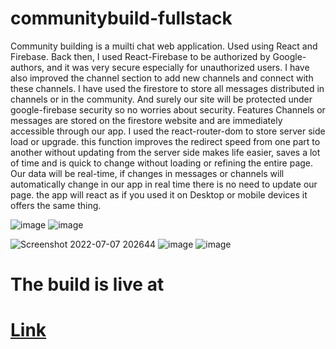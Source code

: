 # communitybuild-fullstack
Community building is a muilti chat web application. Used using React and Firebase.
Back then, I used React-Firebase to be authorized by Google-authors, and it was very secure especially for unauthorized users.
I have also improved the channel section to add new channels and connect with these channels.
I have used the firestore to store all messages distributed in channels or in the community.
And surely our site will be protected under google-firebase security so no worries about security.
Features
Channels or messages are stored on the firestore website and are immediately accessible through our app.
I used the react-router-dom to store server side load or upgrade. this function improves the redirect speed from one part to another without updating from the server side makes life easier, saves a lot of time and is quick to change without loading or refining the entire page.
Our data will be real-time, if changes in messages or channels will automatically change in our app in real time there is no need to update our page. the app will react as if you used it on Desktop or mobile devices it offers the same thing.


![image](https://user-images.githubusercontent.com/62851444/177819537-35614dec-6fae-4fcb-aa31-44e9428cfa2f.png)
![image](https://user-images.githubusercontent.com/62851444/177819908-c8d72865-7015-4d36-9af5-72ddf1c3314d.png)

![Screenshot 2022-07-07 202644](https://user-images.githubusercontent.com/62851444/177818811-2bb5f7b5-ddc4-4698-9637-1a765b51a8b0.png)
![image](https://user-images.githubusercontent.com/62851444/177819985-b8ca3eb9-d37f-44e4-bf1d-939412277587.png)
![image](https://user-images.githubusercontent.com/62851444/177820029-bd85a43f-84a3-4c53-a5c5-8bf96b58322c.png)


<h1>The build is live at<h1/> 
<a target="_blank" href="https://slackback-3e0b2.web.app/">Link<a/>
